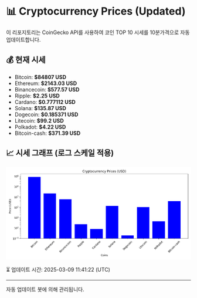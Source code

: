 
# 📊 Cryptocurrency Prices (Updated)

이 리포지토리는 CoinGecko API를 사용하여 코인 TOP 10 시세를 10분가격으로 자동 업데이트합니다.

## 💰 현재 시세
- Bitcoin: **$84807 USD**
- Ethereum: **$2143.03 USD**
- Binancecoin: **$577.57 USD**
- Ripple: **$2.25 USD**
- Cardano: **$0.777112 USD**
- Solana: **$135.87 USD**
- Dogecoin: **$0.185371 USD**
- Litecoin: **$99.2 USD**
- Polkadot: **$4.22 USD**
- Bitcoin-cash: **$371.39 USD**

## 📈 시세 그래프 (로그 스케일 적용)
![Crypto Prices](crypto_prices.png)

⏳ 업데이트 시간: 2025-03-09 11:41:22 (UTC)

---
자동 업데이트 봇에 의해 관리됩니다.

